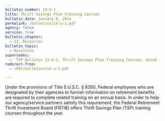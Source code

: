 ```yaml
---
bulletin_number: 14-U-1
title: Thrift Savings Plan training courses
bulletin_date: January 8, 2014
permalink: /bulletins/14-u-1.pdf
agency: false
service: true
bulletin_chapter:
  - 12, Resources
bulletin_topic:
  - Resources
supersedes:
  -  TSP Bulletin 13-U-1, Thrift Savings Plan Training Courses, dated January 9, 2013.
redirect-from:
  - /PDF/bulletins/14-u-1.pdf

---
```


Under the provisions of Title 5 U.S.C. § 8350, Federal employees who are designated by their agencies to furnish information on retirement benefits are required to complete related training on an annual basis. In order to help our agency/service partners satisfy this requirement, the Federal Retirement Thrift Investment Board (FRTIB) offers Thrift Savings Plan (TSP) training courses throughout the year.
